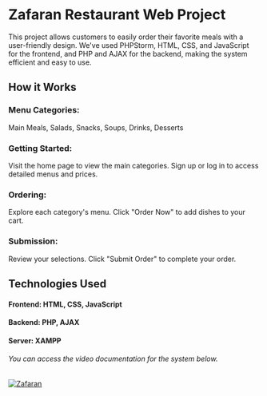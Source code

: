 # Zafaran Restaurant Web Project
This project allows customers to easily order their favorite meals with a user-friendly design. We've used PHPStorm, HTML, CSS, and JavaScript for the frontend, and PHP and AJAX for the backend, making the system efficient and easy to use.

## How it Works
### Menu Categories:
Main Meals, Salads, Snacks, Soups, Drinks, Desserts

### Getting Started:
Visit the home page to view the main categories.
Sign up or log in to access detailed menus and prices.

### Ordering:
Explore each category's menu.
Click "Order Now" to add dishes to your cart.

### Submission:
Review your selections.
Click "Submit Order" to complete your order.

## Technologies Used
#### Frontend: HTML, CSS, JavaScript
#### Backend: PHP, AJAX
#### Server: XAMPP

###### You can access the video documentation for the system below.
[![Zafaran](https://github.com/LubnaMBsharat/Zafaran/assets/108155549/fd07b77c-0bb6-4e8a-be04-a82d8a879e1c)](https://drive.google.com/file/d/1e5qSIXZ-PwviRGfO-1TJUksaCELHdAKj/view?usp=drivesdk)

